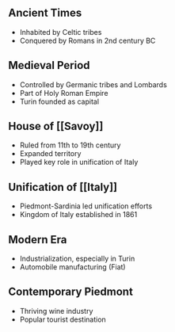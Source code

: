 ## Ancient Times
- Inhabited by Celtic tribes
- Conquered by Romans in 2nd century BC
## Medieval Period
- Controlled by Germanic tribes and Lombards
- Part of Holy Roman Empire
- Turin founded as capital
## House of [[Savoy]]
- Ruled from 11th to 19th century
- Expanded territory
- Played key role in unification of Italy
## Unification of [[Italy]]
- Piedmont-Sardinia led unification efforts
- Kingdom of Italy established in 1861
## Modern Era
- Industrialization, especially in Turin
- Automobile manufacturing (Fiat)

## Contemporary Piedmont
- Thriving wine industry
- Popular tourist destination